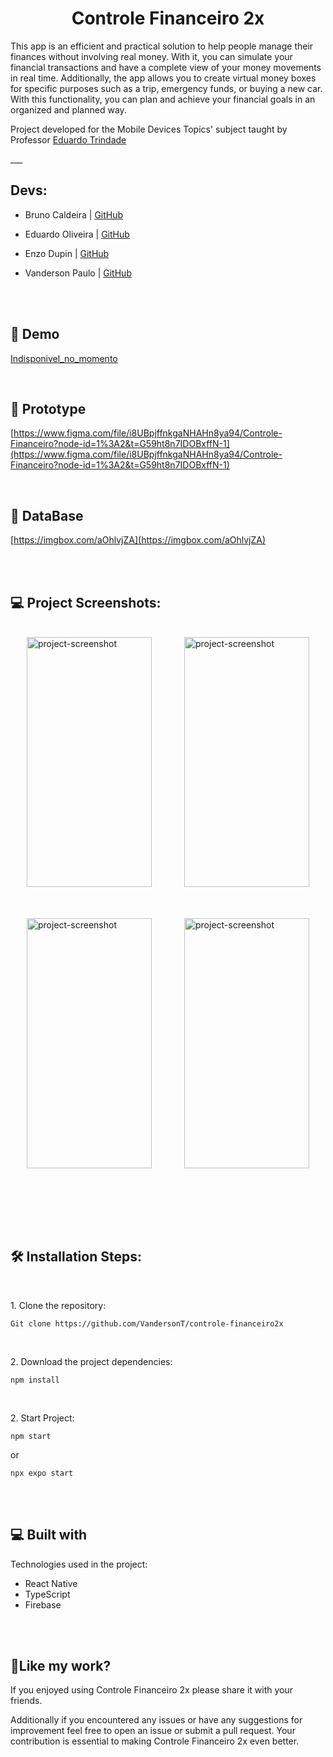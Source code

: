 <h1 align="center" id="title">Controle Financeiro 2x</h1>

<p id="description">This app is an efficient and practical solution to help people manage their finances without involving real money. With it, you can simulate your financial transactions and have a complete view of your money movements in real time. Additionally, the app allows you to create virtual money boxes for specific purposes such as a trip, emergency funds, or buying a new car. With this functionality, you can plan and achieve your financial goals in an organized and planned way.</p>

<p>Project developed for the Mobile Devices Topics' subject taught by Professor <a href="https://github.com/edutrindade">Eduardo Trindade</a></p>
___

<br/>
<h2>Devs:</h2>

- Bruno Caldeira | [GitHub](https://github.com/caldeira-bruno)

- Eduardo Oliveira | [GitHub](https://github.com/Duduax)

- Enzo Dupin | [GitHub](https://github.com/EnzoAD)

- Vanderson Paulo | [GitHub](https://github.com/VandersonT)

<br/><br/>
<h2>🚀 Demo</h2>

[Indisponivel\_no\_momento](Indisponivel_no_momento)


<br/>
<h2>🔨 Prototype</h2>

[https://www.figma.com/file/i8UBpjffnkgaNHAHn8ya94/Controle-Financeiro?node-id=1%3A2&t=G59ht8n7IDOBxffN-1](https://www.figma.com/file/i8UBpjffnkgaNHAHn8ya94/Controle-Financeiro?node-id=1%3A2&t=G59ht8n7IDOBxffN-1)

<br/>
<h2>🔨 DataBase</h2>

[https://imgbox.com/aOhlvjZA](https://imgbox.com/aOhlvjZA)


<br/><br/>
<h2>💻 Project Screenshots:</h2>
<br/>

<div style="display: flex; justify-content: space-around;flex-wrap: wrap;">
<img style="margin-bottom: 50px"  src="https://images2.imgbox.com/8a/8f/30wLMkKa_o.png" alt="project-screenshot" width="200" height="400/">

<img style="margin-bottom: 50px" src="https://images2.imgbox.com/df/88/N5qc8tOP_o.png" alt="project-screenshot" width="200" height="400/">

<img style="margin-bottom: 50px"  src="https://images2.imgbox.com/a0/eb/mF0eOfOW_o.png" alt="project-screenshot" width="200" height="400/">

<img style="margin-bottom: 50px"  src="https://images2.imgbox.com/4b/0e/2XjptncE_o.png" alt="project-screenshot" width="200" height="400/">
</div>

<br/><br/>
<h2>🛠️ Installation Steps:</h2>
<br/>
<p>1. Clone the repository:</p>

```
Git clone https://github.com/VandersonT/controle-financeiro2x
```
<br/>
<p>2. Download the project dependencies:</p>

```
npm install
```

<br/>
<p>2. Start Project:</p>

```
npm start
```
or
```
npx expo start
```

  
  <br/><br/>
<h2>💻 Built with</h2>

Technologies used in the project:

*   React Native
*   TypeScript
*   Firebase

<br/><br/>
<h2>💖Like my work?</h2>
<p>If you enjoyed using Controle Financeiro 2x please share it with your friends. </p>

<p>Additionally if you encountered any issues or have any suggestions for improvement feel free to open an issue or submit a pull request. Your contribution is essential to making Controle Financeiro 2x even better.</p>
